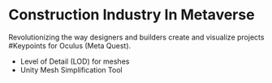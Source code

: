 # Construction Industry In Metaverse
 Revolutionizing the way designers and builders create and visualize projects
#Keypoints for Oculus (Meta Quest).
 - Level of Detail (LOD) for meshes
 - Unity Mesh Simplification Tool
